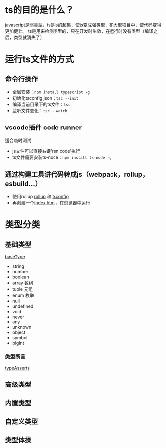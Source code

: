 # ts的目的是什么？
javascript是弱类型，ts是js的超集，使js变成强类型，在大型项目中，使代码变得更加健壮。
ts是用来检测类型的，只在开发时生效，在运行时没有类型（编译之后，类型就消失了）

# 运行ts文件的方式
## 命令行操作
- 全局安装：`npm install typescript -g`
- 初始化tsconfig.json：`tsc --init`
- 编译当前目录下的ts文件：`tsc`
- 监听文件变化：`tsc --watch`

## vscode插件 code runner
适合临时测试
- js文件可以直接右键'run code'执行
- ts文件需要安装ts-node：`npm install ts-node -g`

## 通过构建工具讲代码转成js（webpack，rollup，esbuild...）
- 使用rullup [rollup](./rollup.config.js) 和 [tsconfig](./tsconfig.json)
- 再创建一个[index.html](./dist/index.html)，在浏览器中运行

# 类型分类
## 基础类型
[baseType](./baseType.ts)
- string
- number
- boolean
- array 数组
- tuple 元组
- enum 枚举
- null
- undefined
- void
- never
- any
- unknown
- object
- symbol
- bigInt
### 类型断言
[typeAsserts](./typeAsserts.ts)

## 高级类型
## 内置类型
## 自定义类型
## 类型体操